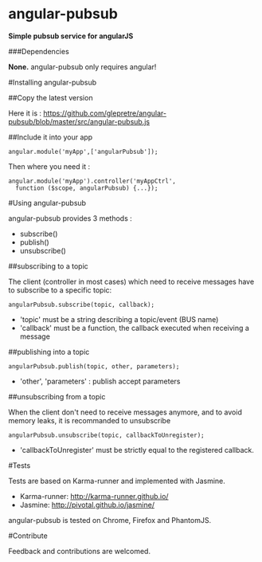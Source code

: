 angular-pubsub
==============

**Simple pubsub service for angularJS**

###Dependencies

**None.** angular-pubsub only requires angular!

#Installing angular-pubsub

##Copy the latest version

Here it is :
https://github.com/glepretre/angular-pubsub/blob/master/src/angular-pubsub.js

##Include it into your app

    angular.module('myApp',['angularPubsub']);

Then where you need it :

    angular.module('myApp').controller('myAppCtrl',
      function ($scope, angularPubsub) {...});

#Using angular-pubsub

angular-pubsub provides 3 methods :
* subscribe()
* publish()
* unsubscribe()

##subscribing to a topic

The client (controller in most cases) which need to receive messages have to
subscribe to a specific topic:

    angularPubsub.subscribe(topic, callback);

- 'topic' must be a string describing a topic/event (BUS name)
- 'callback' must be a function, the callback executed when receiving a message

##publishing into a topic

    angularPubsub.publish(topic, other, parameters);

- 'other', 'parameters' : publish accept parameters

##unsubscribing from a topic

When the client don't need to receive messages anymore, and to avoid memory leaks,
it is recommanded to unsubscribe

    angularPubsub.unsubscribe(topic, callbackToUnregister);

- 'callbackToUnregister' must be strictly equal to the registered callback.

#Tests

Tests are based on Karma-runner and implemented with Jasmine.

* Karma-runner: http://karma-runner.github.io/
* Jasmine: http://pivotal.github.io/jasmine/

angular-pubsub is tested on Chrome, Firefox and PhantomJS.

#Contribute

Feedback and contributions are welcomed.
